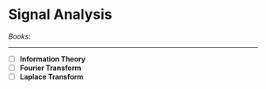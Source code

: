 # Signal Analysis

_Books_:

---

- [ ] **Information Theory**
- [ ] **Fourier Transform**
- [ ] **Laplace Transform**
